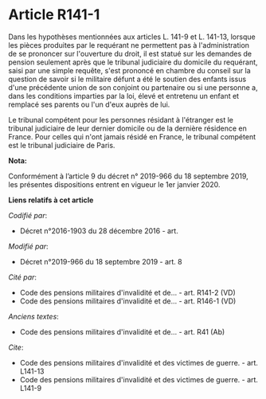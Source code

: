 # Article R141-1

Dans les hypothèses mentionnées aux articles L. 141-9 et L. 141-13, lorsque les pièces produites par le requérant ne
permettent pas à l'administration de se prononcer sur l'ouverture du droit, il est statué sur les demandes de pension
seulement après que le   tribunal judiciaire du domicile du requérant, saisi par une simple requête, s'est prononcé en
chambre du conseil sur la question de savoir si le militaire défunt a été le soutien des enfants issus d'une précédente union
de son conjoint ou partenaire ou si une personne a, dans les conditions imparties par la loi, élevé et entretenu un enfant et
remplacé ses parents ou l'un d'eux auprès de lui. 

Le tribunal compétent pour les personnes résidant à l'étranger est le   tribunal judiciaire de leur dernier domicile ou de la
dernière résidence en France. Pour celles qui n'ont jamais résidé en France, le tribunal compétent est le   tribunal
judiciaire de Paris.

**Nota:**

Conformément à l’article 9 du décret n° 2019-966 du 18 septembre 2019, les présentes dispositions entrent en vigueur le 1er
janvier 2020.

**Liens relatifs à cet article**

_Codifié par_:

  - Décret n°2016-1903 du 28 décembre 2016 - art.

_Modifié par_:

  - Décret n°2019-966 du 18 septembre 2019 - art. 8

_Cité par_:

  - Code des pensions militaires d'invalidité et de... - art. R141-2 (VD)
  - Code des pensions militaires d'invalidité et de... - art. R146-1 (VD)

_Anciens textes_:

  - Code des pensions militaires d'invalidité et de... - art. R41 (Ab)

_Cite_:

  - Code des pensions militaires d'invalidité et des victimes de guerre. - art. L141-13
  - Code des pensions militaires d'invalidité et des victimes de guerre. - art. L141-9
